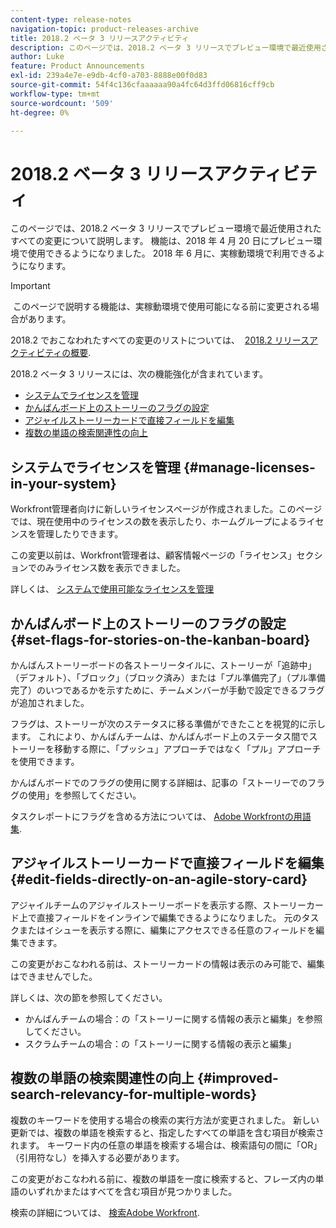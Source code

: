 ```yaml
---
content-type: release-notes
navigation-topic: product-releases-archive
title: 2018.2 ベータ 3 リリースアクティビティ
description: このページでは、2018.2 ベータ 3 リリースでプレビュー環境で最近使用されたすべての変更について説明します。 機能は、2018 年 4 月 20 日にプレビュー環境で使用できるようになりました。 2018 年 6 月に、実稼動環境で利用できるようになります。
author: Luke
feature: Product Announcements
exl-id: 239a4e7e-e9db-4cf0-a703-8888e00f0d83
source-git-commit: 54f4c136cfaaaaaa90a4fc64d3ffd06816cff9cb
workflow-type: tm+mt
source-wordcount: '509'
ht-degree: 0%

---
```


# 2018.2 ベータ 3 リリースアクティビティ

このページでは、2018.2 ベータ 3 リリースでプレビュー環境で最近使用されたすべての変更について説明します。 機能は、2018 年 4 月 20 日にプレビュー環境で使用できるようになりました。 2018 年 6 月に、実稼動環境で利用できるようになります。

>[!IMPORTANT]
>
> このページで説明する機能は、実稼動環境で使用可能になる前に変更される場合があります。

2018.2 でおこなわれたすべての変更のリストについては、  [2018.2 リリースアクティビティの概要](../../../../product-announcements/product-releases/quarterly-release-archive/2018.2-release-activity/2018.2-release-activity-overview.md).

2018.2 ベータ 3 リリースには、次の機能強化が含まれています。

* [システムでライセンスを管理](#manage-licenses-in-your-system)
* [かんばんボード上のストーリーのフラグの設定](#set-flags-for-stories-on-the-kanban-board)
* [アジャイルストーリーカードで直接フィールドを編集](#edit-fields-directly-on-an-agile-story-card)
* [複数の単語の検索関連性の向上](#improved-search-relevancy-for-multiple-words)

## システムでライセンスを管理 {#manage-licenses-in-your-system}

Workfront管理者向けに新しいライセンスページが作成されました。このページでは、現在使用中のライセンスの数を表示したり、ホームグループによるライセンスを管理したりできます。 

この変更以前は、Workfront管理者は、顧客情報ページの「ライセンス」セクションでのみライセンス数を表示できました。

詳しくは、 [システムで使用可能なライセンスを管理](../../../../administration-and-setup/get-started-wf-administration/manage-available-licenses-in-your-system.md)

## かんばんボード上のストーリーのフラグの設定 {#set-flags-for-stories-on-the-kanban-board}

かんばんストーリーボードの各ストーリータイルに、ストーリーが「追跡中」（デフォルト）、「ブロック」（ブロック済み）または「プル準備完了」（プル準備完了）のいつであるかを示すために、チームメンバーが手動で設定できるフラグが追加されました。

フラグは、ストーリーが次のステータスに移る準備ができたことを視覚的に示します。 これにより、かんばんチームは、かんばんボード上のステータス間でストーリーを移動する際に、「プッシュ」アプローチではなく「プル」アプローチを使用できます。

かんばんボードでのフラグの使用に関する詳細は、記事の「ストーリーでのフラグの使用」を参照してください。

タスクレポートにフラグを含める方法については、 [Adobe Workfrontの用語集](../../../../workfront-basics/navigate-workfront/workfront-navigation/workfront-terminology-glossary.md).  

## アジャイルストーリーカードで直接フィールドを編集 {#edit-fields-directly-on-an-agile-story-card}

アジャイルチームのアジャイルストーリーボードを表示する際、ストーリーカード上で直接フィールドをインラインで編集できるようになりました。 元のタスクまたはイシューを表示する際に、編集にアクセスできる任意のフィールドを編集できます。

この変更がおこなわれる前は、ストーリーカードの情報は表示のみ可能で、編集はできませんでした。

詳しくは、次の節を参照してください。

* かんばんチームの場合：の「ストーリーに関する情報の表示と編集」を参照してください。 
* スクラムチームの場合：の「ストーリーに関する情報の表示と編集」

## 複数の単語の検索関連性の向上 {#improved-search-relevancy-for-multiple-words}

複数のキーワードを使用する場合の検索の実行方法が変更されました。 新しい更新では、複数の単語を検索すると、指定したすべての単語を含む項目が検索されます。 キーワード内の任意の単語を検索する場合は、検索語句の間に「OR」（引用符なし）を挿入する必要があります。 

この変更がおこなわれる前に、複数の単語を一度に検索すると、フレーズ内の単語のいずれかまたはすべてを含む項目が見つかりました。 

検索の詳細については、 [検索Adobe Workfront](../../../../workfront-basics/navigate-workfront/search/search-workfront.md).
